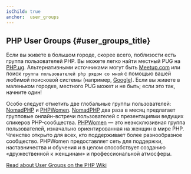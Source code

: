 ```yaml
---
isChild: true
anchor:  user_groups
---
```


## PHP User Groups {#user_groups_title}

Если вы живете в большом городе, скорее всего, поблизости есть группа пользователей PHP. Вы можете легко найти местный
PUG на [PHP.ug][php-ug]. Альтернативными источниками могут быть [Meetup.com][meetup] или поиск ```группа пользователей
php рядом со мной``` с помощью вашей любимой поисковой системы (например, [Google][google]). Если вы живете в маленьком
городке, местного PUG может и не быть; если это так, начните один!

Особо следует отметить две глобальные группы пользователей: [NomadPHP] и [PHPWomen]. [NomadPHP] два раза в месяц
предлагает групповые онлайн-встречи пользователей с презентациями ведущих спикеров PHP-сообщества. [PHPWomen] — это
неэксклюзивная группа пользователей, изначально ориентированная на женщин в мире PHP. Членство открыто для всех, кто
поддерживает более разнообразное сообщество. PHPWomen предоставляет сеть для поддержки, наставничества и обучения и в
целом способствует созданию «дружественной к женщинам» и профессиональной атмосферы.

[Read about User Groups on the PHP Wiki][php-wiki]

[google]: https://www.google.com/search?q=php+user+group+near+me
[meetup]: https://www.meetup.com/find/
[php-ug]: https://php.ug/
[NomadPHP]: https://nomadphp.com/
[PHPWomen]: https://twitter.com/PHPWomen
[php-wiki]: https://wiki.php.net/usergroups
